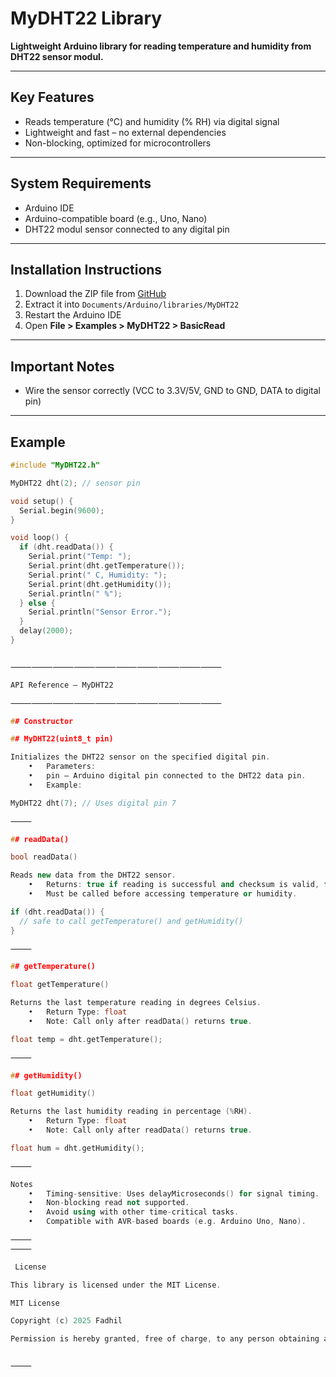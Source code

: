 
# MyDHT22 Library

**Lightweight Arduino library for reading temperature and humidity from DHT22 sensor modul.**

---

## Key Features
- Reads temperature (°C) and humidity (% RH) via digital signal
- Lightweight and fast – no external dependencies
- Non-blocking, optimized for microcontrollers

---

## System Requirements
- Arduino IDE
- Arduino-compatible board (e.g., Uno, Nano)
- DHT22 modul sensor connected to any digital pin

---

## Installation Instructions
1. Download the ZIP file from [GitHub](https://github.com/fadhil-1911/MyDHT22)
2. Extract it into `Documents/Arduino/libraries/MyDHT22`
3. Restart the Arduino IDE
4. Open **File > Examples > MyDHT22 > BasicRead**

---

## Important Notes
- Wire the sensor correctly (VCC to 3.3V/5V, GND to GND, DATA to digital pin)

---

## Example

```cpp
#include "MyDHT22.h"

MyDHT22 dht(2); // sensor pin

void setup() {
  Serial.begin(9600);
}

void loop() {
  if (dht.readData()) {
    Serial.print("Temp: ");
    Serial.print(dht.getTemperature());
    Serial.print(" C, Humidity: ");
    Serial.print(dht.getHumidity());
    Serial.println(" %");
  } else {
    Serial.println("Sensor Error.");
  }
  delay(2000);
}


⸻⸻⸻⸻⸻⸻⸻⸻⸻⸻

API Reference – MyDHT22

⸻⸻⸻⸻⸻⸻⸻⸻⸻⸻

## Constructor

## MyDHT22(uint8_t pin)

Initializes the DHT22 sensor on the specified digital pin.
	•	Parameters:
	•	pin – Arduino digital pin connected to the DHT22 data pin.
	•	Example:

MyDHT22 dht(7); // Uses digital pin 7

⸻

## readData()

bool readData()

Reads new data from the DHT22 sensor.
	•	Returns: true if reading is successful and checksum is valid, false otherwise.
	•	Must be called before accessing temperature or humidity.

if (dht.readData()) {
  // safe to call getTemperature() and getHumidity()
}

⸻

## getTemperature()

float getTemperature()

Returns the last temperature reading in degrees Celsius.
	•	Return Type: float
	•	Note: Call only after readData() returns true.

float temp = dht.getTemperature();

⸻

## getHumidity()

float getHumidity()

Returns the last humidity reading in percentage (%RH).
	•	Return Type: float
	•	Note: Call only after readData() returns true.

float hum = dht.getHumidity();

⸻

Notes
	•	Timing-sensitive: Uses delayMicroseconds() for signal timing.
	•	Non-blocking read not supported.
	•	Avoid using with other time-critical tasks.
	•	Compatible with AVR-based boards (e.g. Arduino Uno, Nano).

⸻
⸻

 License

This library is licensed under the MIT License.

MIT License

Copyright (c) 2025 Fadhil

Permission is hereby granted, free of charge, to any person obtaining a copy...


⸻



